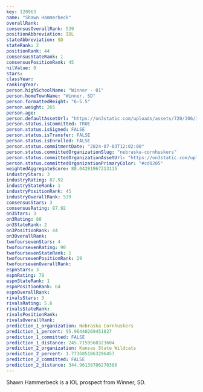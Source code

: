 ```yaml
---
key: 120963
name: "Shawn Hammerbeck"
overallRank: 
consensusOverallRank: 539
positionAbbreviation: IOL
stateAbbreviation: SD
stateRank: 2
positionRank: 44
consensusStateRank: 1
consensusPositionRank: 45
nilValue: 0
stars: 
classYear: 
rankingYear: 
person.highSchoolName: "Winner - 01"
person.homeTownName: "Winner, SD"
person.formattedHeight: "6-5.5"
person.weight: 265
person.age: 
person.defaultAssetUrl: "https://on3static.com/uploads/assets/720/306/306720.png"
person.status.isCommitted: TRUE
person.status.isSigned: FALSE
person.status.isTransfer: FALSE
person.status.isEnrolled: FALSE
person.status.commitmentDate: "2024-07-03T12:02:00"
person.status.committedOrganizationSlug: "nebraska-cornhuskers"
person.status.committedOrganizationAssetUrl: "https://on3static.com/uploads/assets/86/150/150086.svg"
person.status.committedOrganizationPrimaryColor: "#cd0205"
weightedAggregateScore: 88.04281967213115
industryStars: 3
industryRating: 87.92
industryStateRank: 1
industryPositionRank: 45
industryOverallRank: 539
consensusStars: 3
consensusRating: 87.92
on3Stars: 3
on3Rating: 88
on3StateRank: 2
on3PositionRank: 44
on3OverallRank: 
twofoursevenStars: 4
twofoursevenRating: 90
twofoursevenStateRank: 1
twofoursevenPositionRank: 29
twofoursevenOverallRank: 
espnStars: 3
espnRating: 78
espnStateRank: 1
espnPositionRank: 64
espnOverallRank: 
rivalsStars: 3
rivalsRating: 5.6
rivalsStateRank: 
rivalsPositionRank: 
rivalsOverallRank: 
prediction_1_organization: Nebraska Cornhuskers
prediction_1_percent: 95.96440269451827
prediction_1_committed: FALSE
prediction_1_distance: 245.7159568323604
prediction_2_organization: Kansas State Wildcats
prediction_2_percent: 1.7736851863296457
prediction_2_committed: FALSE
prediction_2_distance: 344.96138706270386
---
```

Shawn Hammerbeck is a IOL prospect from Winner, SD.